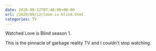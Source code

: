 ```yaml
---
date: 2020-09-12T07:48:00+00:00
url: /2020/09/12/love-is-blind.html
categories: TV
---
```

Watched Love is Blind season 1.

This is the pinnacle of garbage reality TV and I couldn't stop watching.


